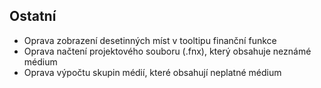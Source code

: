 ﻿---
categories: [fenix]
layout: fenix
---

## Ostatní
<ul>
<li>Oprava zobrazení desetinných míst v tooltipu finanční funkce</li>
<li>Oprava načtení projektového souboru (.fnx), který obsahuje neznámé médium</li>
<li>Oprava výpočtu skupin médií, které obsahují neplatné médium</li>
</ul>